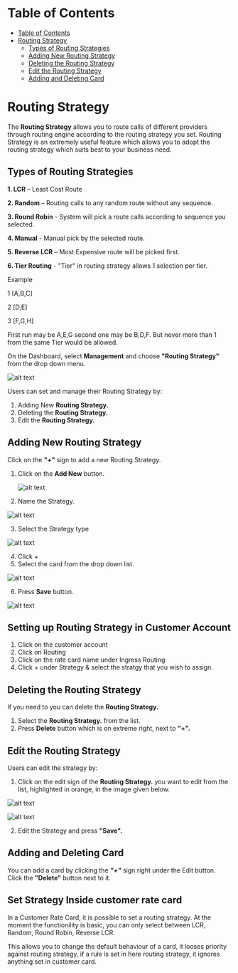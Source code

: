 # Table of Contents

* [Table of Contents](#table-of-contents)
* [Routing Strategy](#routing-strategy)
    * [Types of Routing Strategies](#types-of-routing-strategies)
    * [Adding New Routing Strategy](#adding-new-routing-strategy)
    * [Deleting the Routing Strategy](#deleting-the-routing-strategy)
    * [Edit the Routing Strategy](#edit-the-routing-strategy)
    * [Adding and Deleting Card](#adding-and-deleting-card)


# Routing Strategy

The **Routing Strategy** allows you to route calls of different providers through routing engine according to the routing strategy you set. Routing Strategy is an extremely useful feature which allows you to adopt the routing strategy which suits best to your business need.

## Types of Routing Strategies

**1. LCR** – Least Cost Route

**2. Random** – Routing calls to any random route without any sequence.

**3. Round Robin** - System will pick a route calls according to sequence you selected.
  
**4. Manual** - Manual pick by the selected route.
  
**5. Reverse LCR** – Most Expensive route will be picked first.

**6. Tier Routing**  -  "Tier" in routing strategy allows 1 selection per tier.

Example

1 [A,B,C]

2 [D,E]

3 [F,G,H]

First run may be A,E,G second one may be B,D,F. But never more than 1 from the same Tier would be allowed.

On the Dashboard, select **Management** and choose **"Routing Strategy"** from the drop down menu.

![alt text][routing-dashboard-new]

Users can set and manage their Routing Strategy by:
 
1. Adding New **Routing Strategy.**
2. Deleting the **Routing Strategy.**
3. Edit the **Routing Strategy.**

## Adding New Routing Strategy

Click on the **"+"** sign to add a new Routing Strategy.

1. Click on the **Add New** button.  

   ![alt text][routing-strategy2]

2. Name the Strategy.

![alt text][routing-strategy3]

3. Select the Strategy type

![alt text][routing-strategy4]

4. Click + 
5. Select the card from the drop down list.

![alt text][routing-strategy5]

6. Press **Save** button.

![alt text][routing-strategy6]

## Setting up Routing Strategy in Customer Account

1. Click on the customer account
2. Click on Routing
3. Click on the rate card name under Ingress Routing
4. Click + under Strategy & select the stratgy that you wish to assign.

## Deleting the Routing Strategy

If you need to you can delete the **Routing Strategy.**

1. Select the **Routing Strategy.** from the list.
2. Press **Delete** button which is on extreme right, next to **"+".**

## Edit the Routing Strategy
Users can edit the strategy by:

1. Click on the edit sign of the **Routing Strategy.** you want to edit from the list, highlighted in orange, in the image given below.  

![alt text][routing-strategy]

![alt text][edit-routing-strategy]

2. Edit the Strategy and press **"Save".**

## Adding and Deleting Card

You can add a card by clicking the **_"+"_** sign right under the Edit button. Click the **"Delete"** button next to it.

## Set Strategy Inside customer rate card

In a Customer Rate Card, it is possible to set a routing strategy. At the moment the functionility is basic, you can only select between LCR, Random, Round Robin, Reverse LCR.

This allows you to change the default behaviour of a card, it looses priority against routing strategy, if a rule is set in here routing strategy, it ignores anything set in customer card.

[routing-dashboard-new]: https://raw.githubusercontent.com/digipigeon/connexcs-user-docs/master/img/routing-dashboard-new.png "routing-dashboard"

[edit-routing]: https://raw.githubusercontent.com/digipigeon/connexcs-user-docs/master/img/edit-routing.png "edit-routing"

[routing-strategy]: https://raw.githubusercontent.com/digipigeon/connexcs-user-docs/master/img/routing-strategy.png "routing-strategy"

[edit-routing-strategy]: https://raw.githubusercontent.com/digipigeon/connexcs-user-docs/master/img/edit-routing-strategy.png "edit-routing-strategy"


[routing-strategy1]: https://raw.githubusercontent.com/digipigeon/connexcs-user-docs/master/new-img/routing-strategy1.png "routing-strategy1"
[routing-strategy2]: https://raw.githubusercontent.com/digipigeon/connexcs-user-docs/master/new-img/routing-strategy2.png "routing-strategy2"
[routing-strategy3]: https://raw.githubusercontent.com/digipigeon/connexcs-user-docs/master/new-img/routing-strategy3.png "routing-strategy3"
[routing-strategy4]: https://raw.githubusercontent.com/digipigeon/connexcs-user-docs/master/new-img/routing-strategy4.png "routing-strategy4"
[routing-strategy5]: https://raw.githubusercontent.com/digipigeon/connexcs-user-docs/master/new-img/routing-strategy5.png "routing-strategy5"
[routing-strategy6]: https://raw.githubusercontent.com/digipigeon/connexcs-user-docs/master/new-img/routing-strategy6.png "routing-strategy6"
